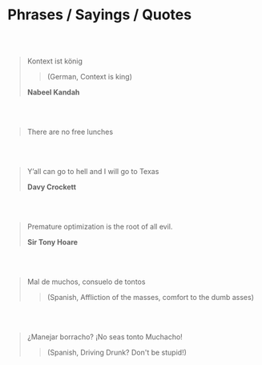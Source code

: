 # Phrases / Sayings / Quotes

<br/>
<br/>

> Kontext ist könig
>> (German, Context is king)
>
> **Nabeel Kandah**

<br/>
<br/>

> There are no free lunches

<br/>
<br/>

> Y’all can go to hell and I will go to Texas
>
> **Davy Crockett**

<br/>
<br/>

> Premature optimization is the root of all evil.
>
> **Sir Tony Hoare**

<br/>
<br/>

> Mal de muchos, consuelo de tontos
>> (Spanish, Affliction of the masses, comfort to the dumb asses)

<br/>
<br/>

> ¿Manejar borracho? ¡No seas tonto Muchacho!
>> (Spanish, Driving Drunk? Don't be stupid!)